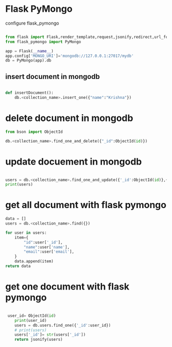 # Flask PyMongo


configure flask_pymongo

```python

from flask import Flask,render_template,request,jsonify,redirect,url_for
from flask_pymongo import PyMongo

app = Flask(__name__)
app.config['MONGO_URI']='mongodb://127.0.0.1:27017/mydb'
db = PyMongo(app).db

```

## insert document in mongodb

```python

def insertDocument():
    db.<collection_name>.insert_one({"name":"Krishna"})

```
# delete document in mongodb

```python
from bson import ObjectId

db.<collection_name>.find_one_and_delete({"_id":ObjectId(id)})

```

# update docuement in mongodb

```python

users = db.<collection_name>.find_one_and_update({'_id':ObjectId(id)},{"$set":{"password":""}})
print(users)

```

# get all document with flask pymongo


```python
data = []
users = db.<collection_name>.find({})

for user in users:
    item={
        "id":user['_id'],
        "name":user['name'],
        "email":user['email'],
    }
    data.append(item)
return data 


```

# get one document with flask pymongo

```python

 user_id= ObjectId(id)
    print(user_id)
    users = db.users.find_one({'_id':user_id})
    # print(users)
    users['_id']= str(users['_id'])
    return jsonify(users)
```